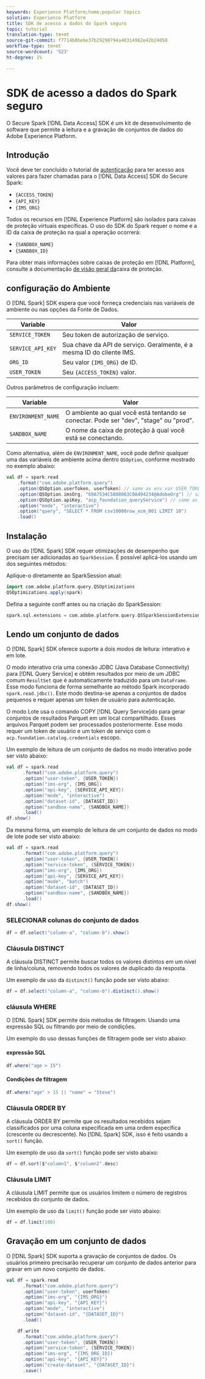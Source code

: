 ```yaml
---
keywords: Experience Platform;home;popular topics
solution: Experience Platform
title: SDK de acesso a dados do Spark seguro
topic: tutorial
translation-type: tm+mt
source-git-commit: f7714b8bebe37b29290794a48314962e42b24058
workflow-type: tm+mt
source-wordcount: '523'
ht-degree: 1%

---
```



# SDK de acesso a dados do Spark seguro

O Secure Spark [!DNL Data Access] SDK é um kit de desenvolvimento de software que permite a leitura e a gravação de conjuntos de dados do Adobe Experience Platform.

## Introdução

Você deve ter concluído o tutorial de [autenticação](../../tutorials/authentication.md) para ter acesso aos valores para fazer chamadas para o [!DNL Data Access] SDK do Secure Spark:

- `{ACCESS_TOKEN}`
- `{API_KEY}`
- `{IMS_ORG}`

Todos os recursos em [!DNL Experience Platform] são isolados para caixas de proteção virtuais específicas. O uso do SDK do Spark requer o nome e a ID da caixa de proteção na qual a operação ocorrerá:

- `{SANDBOX_NAME}`
- `{SANDBOX_ID}`

Para obter mais informações sobre caixas de proteção em [!DNL Platform], consulte a documentação [de visão geral da](../../sandboxes/home.md)caixa de proteção.

## configuração do Ambiente

O [!DNL Spark] SDK espera que você forneça credenciais nas variáveis de ambiente ou nas opções da Fonte de Dados.

| Variable | Valor |
| -------- | ----- | 
| `SERVICE_TOKEN` | Seu token de autorização de serviço. |
| `SERVICE_API_KEY` | Sua chave da API de serviço. Geralmente, é a mesma ID do cliente IMS. |
| `ORG_ID` | Seu valor `{IMS_ORG}` de ID. |
| `USER_TOKEN` | Seu `{ACCESS_TOKEN}` valor. |

Outros parâmetros de configuração incluem:

| Variable | Valor |
| -------- | ----- |
| `ENVIRONMENT_NAME` | O ambiente ao qual você está tentando se conectar. Pode ser &quot;dev&quot;, &quot;stage&quot; ou &quot;prod&quot;. |
| `SANDBOX_NAME` | O nome da caixa de proteção à qual você está se conectando. |

Como alternativa, além de `ENVIRONMENT_NAME`, você pode definir qualquer uma das variáveis de ambiente acima dentro `QSOption`, conforme mostrado no exemplo abaixo:

```scala
val df = spark.read
    .format("com.adobe.platform.query")
    .option(QSOption.userToken, userToken) // same as env var USER_TOKEN
    .option(QSOption.imsOrg, "69A7534C5808063C0A494234@AdobeOrg") // same as env var ORG_ID
    .option(QSOption.apiKey, "acp_foundation_queryService") // same as env var SERVICE_API_KEY
    .option("mode", "interactive")
    .option("query", "SELECT * FROM csv10000row_xcm_001 LIMIT 10")
    .load()
```

## Instalação

O uso do [!DNL Spark] SDK requer otimizações de desempenho que precisam ser adicionadas ao `SparkSession`. É possível aplicá-los usando um dos seguintes métodos:

Aplique-o diretamente ao SparkSession atual:

```scala
import com.adobe.platform.query.QSOptimizations
QSOptimizations.apply(spark)
```

Defina a seguinte conff antes ou na criação do SparkSession:

```scala
spark.sql.extensions = com.adobe.platform.query.QSSparkSessionExtensions
```

## Lendo um conjunto de dados

O [!DNL Spark] SDK oferece suporte a dois modos de leitura: interativo e em lote.

O modo interativo cria uma conexão JDBC (Java Database Connectivity) para [!DNL Query Service] e obtém resultados por meio de um JDBC comum `ResultSet` que é automaticamente traduzido para um `DataFrame`. Esse modo funciona de forma semelhante ao método Spark incorporado `spark.read.jdbc()`. Este modo destina-se apenas a conjuntos de dados pequenos e requer apenas um token de usuário para autenticação.

O modo Lote usa o comando COPY [!DNL Query Service]do para gerar conjuntos de resultados Parquet em um local compartilhado. Esses arquivos Parquet podem ser processados posteriormente. Esse modo requer um token de usuário e um token de serviço com o `acp.foundation.catalog.credentials` escopo.

Um exemplo de leitura de um conjunto de dados no modo interativo pode ser visto abaixo:

```scala
val df = spark.read
      .format("com.adobe.platform.query")
      .option("user-token", {USER_TOKEN})
      .option("ims-org", {IMS_ORG})
      .option("api-key", {SERVICE_API_KEY})
      .option("mode", "interactive")
      .option("dataset-id", {DATASET_ID})
      .option("sandbox-name", {SANDBOX_NAME})
      .load()
df.show()
```

Da mesma forma, um exemplo de leitura de um conjunto de dados no modo de lote pode ser visto abaixo:

```scala
val df = spark.read
      .format("com.adobe.platform.query")
      .option("user-token", {USER_TOKEN})
      .option("service-token", {SERVICE_TOKEN})
      .option("ims-org", {IMS_ORG})
      .option("api-key", {SERVICE_API_KEY})
      .option("mode", "batch")
      .option("dataset-id", {DATASET_ID})
      .option("sandbox-name", {SANDBOX_NAME})
      .load()
df.show()
```

### SELECIONAR colunas do conjunto de dados

```scala
df = df.select("column-a", "column-b").show()
```

### Cláusula DISTINCT

A cláusula DISTINCT permite buscar todos os valores distintos em um nível de linha/coluna, removendo todos os valores de duplicado da resposta.

Um exemplo de uso da `distinct()` função pode ser visto abaixo:

```scala
df = df.select("column-a", "column-b").distinct().show()
```

### cláusula WHERE

O [!DNL Spark] SDK permite dois métodos de filtragem: Usando uma expressão SQL ou filtrando por meio de condições.

Um exemplo do uso dessas funções de filtragem pode ser visto abaixo:

#### expressão SQL

```scala
df.where("age > 15")
```

#### Condições de filtragem

```scala
df.where("age" > 15 || "name" = "Steve")
```

### Cláusula ORDER BY

A cláusula ORDER BY permite que os resultados recebidos sejam classificados por uma coluna especificada em uma ordem específica (crescente ou decrescente). No [!DNL Spark] SDK, isso é feito usando a `sort()` função.

Um exemplo de uso da `sort()` função pode ser visto abaixo:

```scala
df = df.sort($"column1", $"column2".desc)
```

### Cláusula LIMIT

A cláusula LIMIT permite que os usuários limitem o número de registros recebidos do conjunto de dados.

Um exemplo de uso da `limit()` função pode ser visto abaixo:

```scala
df = df.limit(100)
```

## Gravação em um conjunto de dados

O [!DNL Spark] SDK suporta a gravação de conjuntos de dados. Os usuários primeiro precisarão recuperar um conjunto de dados anterior para gravar em um novo conjunto de dados.

```scala
val df = spark.read
      .format("com.adobe.platform.query")
      .option("user-token", userToken)
      .option("ims-org", "{IMS_ORG}")
      .option("api-key", "{API_KEY}")
      .option("mode", "interactive")
      .option("dataset-id", "{DATASET_ID}")
      .load()

    df.write
      .format("com.adobe.platform.query")
      .option("user-token", {USER_TOKEN})
      .option("service-token", {SERVICE_TOKEN})
      .option("ims-org", "{IMS_ORG_ID})
      .option("api-key", "{API_KEY}")
      .option("create-dataset", "{DATASET_ID}")
      .save()
```

